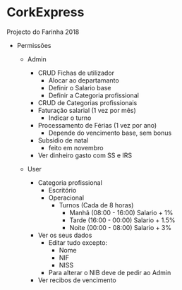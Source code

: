 # CorkExpress
Projecto do Farinha 2018

* Permissões
  * Admin
      * CRUD Fichas de utilizador
        * Alocar ao departamanto
        * Definir o Salario base
        * Definir a Categoria profissional
      * CRUD de Categorias profissionais
      * Faturação salarial (1 vez por mês)
        * Indicar o turno
      * Processamento de Férias (1 vez por ano)
        * Depende do vencimento base, sem bonus
      * Subsidio de natal
        * feito em novembro
      * Ver dinheiro gasto com SS e IRS

  * User
    * Categoria profissional
      * Escritório
      * Operacional
        * Turnos (Cada de 8 horas)
          * Manhã (08:00 - 16:00) Salario + 1%
          * Tarde (16:00 - 00:00) Salario + 1.5%
          * Noite (00:00 - 08:00) Salario + 3%
    * Ver os seus dados
      * Editar tudo excepto:
        * Nome
        * NIF
        * NISS
      * Para alterar o NIB deve de pedir ao Admin
    * Ver recibos de vencimento
